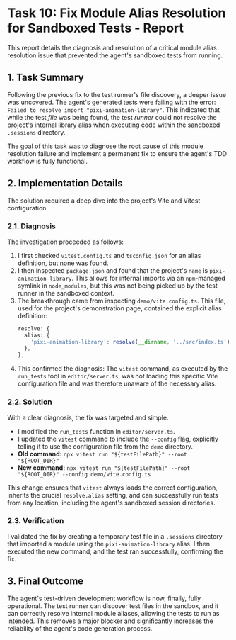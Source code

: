 # Task 10: Fix Module Alias Resolution for Sandboxed Tests - Report

This report details the diagnosis and resolution of a critical module alias resolution issue that prevented the agent's sandboxed tests from running.

## 1. Task Summary

Following the previous fix to the test runner's file discovery, a deeper issue was uncovered. The agent's generated tests were failing with the error: `Failed to resolve import "pixi-animation-library"`. This indicated that while the test _file_ was being found, the test _runner_ could not resolve the project's internal library alias when executing code within the sandboxed `.sessions` directory.

The goal of this task was to diagnose the root cause of this module resolution failure and implement a permanent fix to ensure the agent's TDD workflow is fully functional.

## 2. Implementation Details

The solution required a deep dive into the project's Vite and Vitest configuration.

### 2.1. Diagnosis

The investigation proceeded as follows:

1.  I first checked `vitest.config.ts` and `tsconfig.json` for an alias definition, but none was found.
2.  I then inspected `package.json` and found that the project's `name` is `pixi-animation-library`. This allows for internal imports via an `npm`-managed symlink in `node_modules`, but this was not being picked up by the test runner in the sandboxed context.
3.  The breakthrough came from inspecting `demo/vite.config.ts`. This file, used for the project's demonstration page, contained the explicit alias definition:
    ```typescript
    resolve: {
      alias: {
        'pixi-animation-library': resolve(__dirname, '../src/index.ts'),
      },
    },
    ```
4.  This confirmed the diagnosis: The `vitest` command, as executed by the `run_tests` tool in `editor/server.ts`, was not loading this specific Vite configuration file and was therefore unaware of the necessary alias.

### 2.2. Solution

With a clear diagnosis, the fix was targeted and simple.

- I modified the `run_tests` function in `editor/server.ts`.
- I updated the `vitest` command to include the `--config` flag, explicitly telling it to use the configuration file from the `demo` directory.
- **Old command:** `npx vitest run "${testFilePath}" --root "${ROOT_DIR}"`
- **New command:** `npx vitest run "${testFilePath}" --root "${ROOT_DIR}" --config demo/vite.config.ts`

This change ensures that `vitest` always loads the correct configuration, inherits the crucial `resolve.alias` setting, and can successfully run tests from any location, including the agent's sandboxed session directories.

### 2.3. Verification

I validated the fix by creating a temporary test file in a `.sessions` directory that imported a module using the `pixi-animation-library` alias. I then executed the new command, and the test ran successfully, confirming the fix.

## 3. Final Outcome

The agent's test-driven development workflow is now, finally, fully operational. The test runner can discover test files in the sandbox, and it can correctly resolve internal module aliases, allowing the tests to run as intended. This removes a major blocker and significantly increases the reliability of the agent's code generation process.
